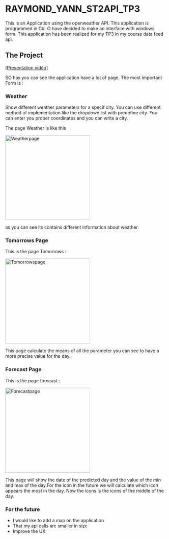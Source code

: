 # RAYMOND_YANN_ST2API_TP3

This is an Application using the openweather API. This application is programmed in C#. O have decided to make an interface with windows form.
This application has been realized for my TP3 in my course data feed api.


## The Project


[[Presentation vidéo]](https://youtu.be/Cla7tYeFd3A)

SO has you can see the application have a lot of page. The most important Form is :

### Weather

Show different weather parameters for a specif city. You can use different method of implementation like the dropdown list with predefine
city. You can enter you proper coordinates and you can write a city.

The page Weather is like this 


<img width="266" alt="Weatherpage" src="https://user-images.githubusercontent.com/75244975/178843683-262232c8-52f0-408c-acf8-6bcdfb67a0b2.png">

as you can see its contains different information about weather.

### Tomorrows Page

This is the page Tomorrows :


<img width="266" alt="Tomorrowspage" src="https://user-images.githubusercontent.com/75244975/178843878-bd111a13-c31f-4c1a-b28c-38a039857172.png">

This page calculate the means of all the parameter you can see to have a more precise value for the day.

### Forecast Page

This is the page forecast :



<img width="266" alt="Forecastpage" src="https://user-images.githubusercontent.com/75244975/178844061-49fc8937-29be-420d-93ae-e9023c6a082c.png">

This page will show the date of the predicted day and the value of the min and max of the day.For the icon in the future we will calculate which icon appears the most in the day. Now the icons is the icons of the middle of the day.

### For the future

- I would like to add a map on the application
- That my api calls are smaller in size
- Improve the UX


